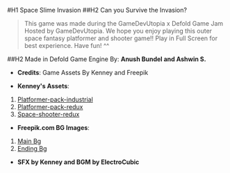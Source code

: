 #H1 Space Slime Invasion
##H2 Can you Survive the Invasion? 

> This game was made during the GameDevUtopia x Defold Game Jam
> Hosted by GameDevUtopia. We hope you enjoy playing this outer space fantasy platformer and shooter game!!
> Play in Full Screen for best experience. Have fun! ^^

##H2 Made in Defold Game Engine By:
**Anush Bundel and Ashwin S.**

- **Credits**:
Game Assets By Kenney and Freepik

- **Kenney's Assets**:
1. [Platformer-pack-industrial](https://www.kenney.nl/assets/platformer-pack-industrial)
2. [Platformer-pack-redux](https://www.kenney.nl/assets/platformer-pack-redux)
3. [Space-shooter-redux](https://www.kenney.nl/assets/space-shooter-redux)

- **Freepik.com BG Images**:
1. [Main Bg](https://www.freepik.com/free-photos-vectors/outer-space-background)
2. [Ending Bg](https://www.freepik.com/free-vector/realistic-galaxy-background)

- **SFX by Kenney and BGM by ElectroCubic**
